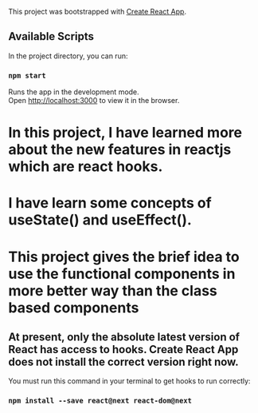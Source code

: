 This project was bootstrapped with [Create React App](https://github.com/facebook/create-react-app).

## Available Scripts

In the project directory, you can run:

### `npm start`

Runs the app in the development mode.<br>
Open [http://localhost:3000](http://localhost:3000) to view it in the browser.

# In this project, I have learned more about the new features in reactjs which are react hooks.
# I have learn some concepts of useState() and useEffect().
# This project gives the brief idea to use the functional components in more better way than the class based components

## At present, only the absolute latest version of React has access to hooks.  Create React App does not install the correct version right now.

You must run this command in your terminal to get hooks to run correctly:

### `npm install --save react@next react-dom@next`
